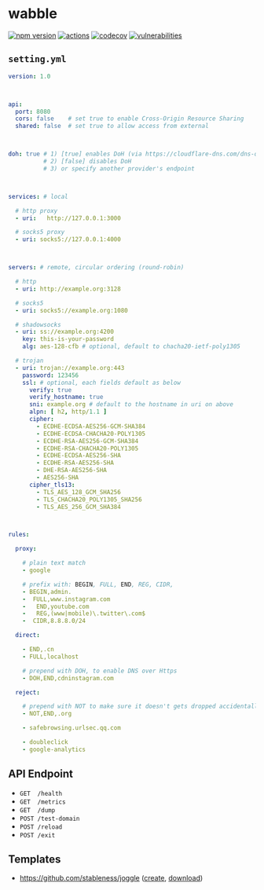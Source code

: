 # wabble

[![npm version](https://badgen.net/npm/v/@stableness/wabble)](https://www.npmjs.com/package/@stableness/wabble)
[![actions](https://github.com/stableness/wabble/workflows/Check/badge.svg)](https://github.com/stableness/wabble/actions)
[![codecov](https://codecov.io/gh/stableness/wabble/branch/master/graph/badge.svg)](https://codecov.io/gh/stableness/wabble)
[![vulnerabilities](https://snyk.io/test/npm/@stableness/wabble/badge.svg)](https://snyk.io/test/npm/@stableness/wabble) 





## `setting.yml`

```yaml
version: 1.0



api:
  port: 8080
  cors: false    # set true to enable Cross-Origin Resource Sharing
  shared: false  # set true to allow access from external



doh: true # 1) [true] enables DoH (via https://cloudflare-dns.com/dns-query)
          # 2) [false] disables DoH
          # 3) or specify another provider's endpoint



services: # local

  # http proxy
  - uri:   http://127.0.0.1:3000

  # socks5 proxy
  - uri: socks5://127.0.0.1:4000



servers: # remote, circular ordering (round-robin)

  # http
  - uri: http://example.org:3128

  # socks5
  - uri: socks5://example.org:1080

  # shadowsocks
  - uri: ss://example.org:4200
    key: this-is-your-password
    alg: aes-128-cfb # optional, default to chacha20-ietf-poly1305

  # trojan
  - uri: trojan://example.org:443
    password: 123456
    ssl: # optional, each fields default as below
      verify: true
      verify_hostname: true
      sni: example.org # default to the hostname in uri on above
      alpn: [ h2, http/1.1 ]
      cipher:
        - ECDHE-ECDSA-AES256-GCM-SHA384
        - ECDHE-ECDSA-CHACHA20-POLY1305
        - ECDHE-RSA-AES256-GCM-SHA384
        - ECDHE-RSA-CHACHA20-POLY1305
        - ECDHE-ECDSA-AES256-SHA
        - ECDHE-RSA-AES256-SHA
        - DHE-RSA-AES256-SHA
        - AES256-SHA
      cipher_tls13:
        - TLS_AES_128_GCM_SHA256
        - TLS_CHACHA20_POLY1305_SHA256
        - TLS_AES_256_GCM_SHA384



rules:

  proxy:

    # plain text match
    - google

    # prefix with: BEGIN, FULL, END, REG, CIDR,
    - BEGIN,admin.
    -  FULL,www.instagram.com
    -   END,youtube.com
    -   REG,(www|mobile)\.twitter\.com$
    -  CIDR,8.8.8.0/24

  direct:

    - END,.cn
    - FULL,localhost

    # prepend with DOH, to enable DNS over Https
    - DOH,END,cdninstagram.com

  reject:

    # prepend with NOT to make sure it doesn't gets dropped accidentally
    - NOT,END,.org

    - safebrowsing.urlsec.qq.com

    - doubleclick
    - google-analytics
```





## API Endpoint

- `GET  /health`
- `GET  /metrics`
- `GET  /dump`
- `POST /test-domain`
- `POST /reload`
- `POST /exit`





## Templates

- https://github.com/stableness/joggle ([create](https://github.com/stableness/joggle/generate), [download](https://github.com/stableness/joggle/archive/master.zip))

